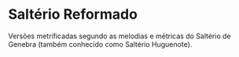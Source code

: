 # Saltério Reformado

Versões metrificadas segundo as melodias e métricas do Saltério de Genebra (também conhecido como Saltério Huguenote).

